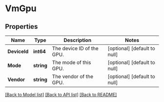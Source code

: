 # VmGpu

## Properties
Name | Type | Description | Notes
------------ | ------------- | ------------- | -------------
**DeviceId** | **int64** | The device ID of the GPU. | [optional] [default to null]
**Mode** | **string** | The mode of this GPU. | [optional] [default to null]
**Vendor** | **string** | The vendor of the GPU. | [optional] [default to null]

[[Back to Model list]](../README.md#documentation-for-models) [[Back to API list]](../README.md#documentation-for-api-endpoints) [[Back to README]](../README.md)


